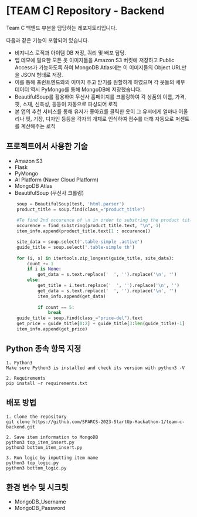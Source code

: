 # [TEAM C] Repository - Backend

Team C 백엔드 부분을 담당하는 레포지토리입니다.

다음과 같은 기능이 포함되어 있습니다.
- 비지니스 로직과 아이템 DB 저장, 쿼리 및 배포 담당. 
- 앱 데모에 필요한 모든 옷 이미지들을 Amazon S3 버킷에 저장하고 Public Access가 가능하도록 하여 MongoDB Atlas에는 이 이미지들의 Object URL만을 JSON 형태로 저장. 
- 이를 통해 프런트엔드와의 이미지 주고 받기를 원할하게 하였으며 각 옷들의 세부 데이터 역시 PyMongo를 통해 MongoDB에 저장했습니다. 
- BeautifulSoup를 활용하여 무신사 홈페이지를 크롤링하여 각 상품의 이름, 가격, 핏, 소재, 신축성, 등등이 자동으로 파싱되어 로직
- 본 앱의 추천 서비스를 통해 유저가 좋아요를 클릭한 옷이 그 유저에게 얼마나 어울리나 핏, 기장, 디자인 등등을 각자의 개체로 인식하여 점수를 더해 자동으로 퍼센트를 계산해주는 로직

## 프로젝트에서 사용한 기술
- Amazon S3
- Flask
- PyMongo
- AI Platform (Naver Cloud Platform)
- MongoDB Atlas
- BeautifulSoup (무신사 크롤링)
```python
    soup = BeautifulSoup(test, 'html.parser')
    product_title = soup.find(class_="product_title")
    
    #To find 2nd occurence of \n in order to substring the product title
    occurence = find_substring(product_title.text, "\n", 1)
    item_info.append(product_title.text[1 : occurence])

    site_data = soup.select('.table-simple .active')
    guide_title = soup.select('.table-simple th')
    
    for (i, s) in itertools.zip_longest(guide_title, site_data):
        count += 1
        if i is None:
            get_data = s.text.replace('  ', '').replace('\n', '') 
        else:
            get_title = i.text.replace('  ', '').replace('\n', '')
            get_data = s.text.replace('  ', '').replace('\n', '')
            item_info.append(get_data)
            
            if count == 5:
                break
    guide_title = soup.find(class_="price-del").text
    get_price = guide_title[0:2] + guide_title[3:len(guide_title)-1]
    item_info.append(get_price)
``` 

## Python 종속 항목 지정
```
1. Python3
Make sure Python3 is installed and check its version with python3 -V

2. Requirements
pip install -r requirements.txt
```

## 배포 방법
```
1. Clone the repository 
git clone https://github.com/SPARCS-2023-StartUp-Hackathon-1/team-c-backend.git

2. Save item information to MongoDB
python3 top_item_insert.py
python3 bottom_item_insert.py

3. Run logic by inputting item name
python3 top_logic.py
python3 bottom_logic.py
```

## 환경 변수 및 시크릿
- MongoDB_Username
- MongoDB_Password